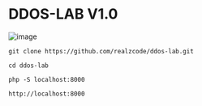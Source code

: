 # DDOS-LAB V1.0

![image](https://github.com/realzcode/ddos-lab/assets/114070103/7ebf30b3-a001-4f36-a90d-d602396c466f)

```
git clone https://github.com/realzcode/ddos-lab.git
```
```
cd ddos-lab
```
```
php -S localhost:8000
```
```
http://localhost:8000
```
